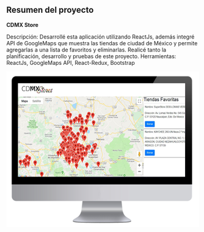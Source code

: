 ## Resumen del proyecto

**CDMX Store**

Descripción: Desarrollé esta aplicación utilizando ReactJs, además integré API de
GoogleMaps que muestra las tiendas de ciudad de México y permite agregarlas a una lista
de favoritos y eliminarlas. Realicé tanto la planificación, desarrollo y pruebas de este
proyecto.
Herramientas: ReactJs, GoogleMaps API, React-Redux, Bootstrap


![Desktop](https://github.com/josefin-ferrada/CDMXStores/blob/master/src/images/cdmxgithub.png)

